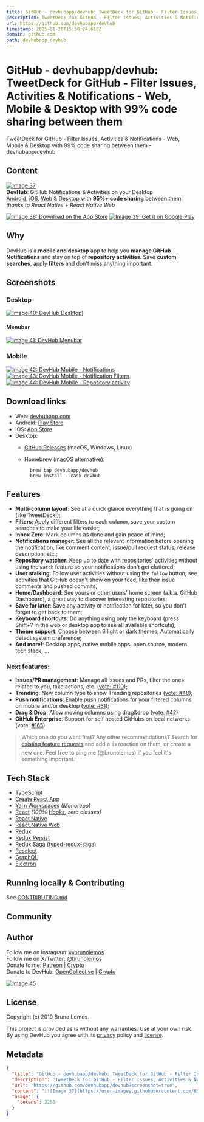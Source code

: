 ```yaml
---
title: GitHub - devhubapp/devhub: TweetDeck for GitHub - Filter Issues, Activities & Notifications - Web, Mobile & Desktop with 99% code sharing between them
description: TweetDeck for GitHub - Filter Issues, Activities & Notifications - Web, Mobile & Desktop with 99% code sharing between them - devhubapp/devhub
url: https://github.com/devhubapp/devhub
timestamp: 2025-01-20T15:30:24.618Z
domain: github.com
path: devhubapp_devhub
---
```


# GitHub - devhubapp/devhub: TweetDeck for GitHub - Filter Issues, Activities & Notifications - Web, Mobile & Desktop with 99% code sharing between them


TweetDeck for GitHub - Filter Issues, Activities & Notifications - Web, Mobile & Desktop with 99% code sharing between them - devhubapp/devhub


## Content

[![Image 37](https://user-images.githubusercontent.com/619186/52172760-33710f00-275d-11e9-9adb-8ea4209e4453.png)](https://user-images.githubusercontent.com/619186/52172760-33710f00-275d-11e9-9adb-8ea4209e4453.png)  
**DevHub**: GitHub Notifications & Activities on your Desktop  
[Android](https://play.google.com/store/apps/details?id=com.devhubapp&utm_source=github_repo_link), [iOS](https://itunes.apple.com/us/app/devhub-for-github/id1191864199?l=en&mt=8&utm_source=github_repo_link), [Web](https://devhubapp.com/) & [Desktop](https://github.com/devhubapp/devhub/releases) with **95%+ code sharing** between them  
_thanks to React Native + React Native Web_

[![Image 38: Download on the App Store](https://user-images.githubusercontent.com/619186/52173137-d416fd00-2764-11e9-98c1-77607061f188.png)](https://itunes.apple.com/us/app/devhub-for-github/id1191864199?l=en&mt=8&utm_source=github_repo_button) [![Image 39: Get it on Google Play](https://user-images.githubusercontent.com/619186/52173136-d416fd00-2764-11e9-9599-7c098c14bb37.png)](https://play.google.com/store/apps/details?id=com.devhubapp&utm_source=github_repo_button)

Why
---

[](https://github.com/devhubapp/devhub?screenshot=true#why)

DevHub is a **mobile and desktop** app to help you **manage GitHub Notifications** and stay on top of **repository activities**. Save **custom searches**, apply **filters** and don't miss anything important.

Screenshots
-----------

[](https://github.com/devhubapp/devhub?screenshot=true#screenshots)

### Desktop

[](https://github.com/devhubapp/devhub?screenshot=true#desktop)

[![Image 40: DevHub Desktop](https://user-images.githubusercontent.com/619186/65840754-13491e00-e2f3-11e9-9c4b-70c29df181c9.jpg)](https://user-images.githubusercontent.com/619186/65840754-13491e00-e2f3-11e9-9c4b-70c29df181c9.jpg))

#### Menubar

[](https://github.com/devhubapp/devhub?screenshot=true#menubar)

[![Image 41: DevHub Menubar](https://github.com/devhubapp/devhub/raw/master/landing/public/static/screenshots/devhub-desktop-menubar-banner.jpg)](https://github.com/devhubapp/devhub/blob/master/landing/public/static/screenshots/devhub-desktop-menubar-banner.jpg)

### Mobile

[](https://github.com/devhubapp/devhub?screenshot=true#mobile)

[![Image 42: DevHub Mobile - Notifications](https://github.com/devhubapp/devhub/raw/master/landing/public/static/screenshots/iphone-notifications-dark.jpg)](https://github.com/devhubapp/devhub/blob/master/landing/public/static/screenshots/iphone-notifications-dark.jpg) [![Image 43: DevHub Mobile - Notification Filters](https://github.com/devhubapp/devhub/raw/master/landing/public/static/screenshots/iphone-notifications-filters-dark.jpg)](https://github.com/devhubapp/devhub/blob/master/landing/public/static/screenshots/iphone-notifications-filters-dark.jpg) [![Image 44: DevHub Mobile - Repository activity](https://github.com/devhubapp/devhub/raw/master/landing/public/static/screenshots/iphone-events-dark.jpg)](https://github.com/devhubapp/devhub/blob/master/landing/public/static/screenshots/iphone-events-dark.jpg)

Download links
--------------

[](https://github.com/devhubapp/devhub?screenshot=true#download-links)

*   Web: [devhubapp.com](https://devhubapp.com/)
*   Android: [Play Store](https://play.google.com/store/apps/details?id=com.devhubapp&utm_source=github_repo_link)
*   iOS: [App Store](https://itunes.apple.com/us/app/devhub-for-github/id1191864199?l=en&mt=8&utm_source=github_repo_link)
*   Desktop:
    *   [GitHub Releases](https://github.com/devhubapp/devhub/releases) (macOS, Windows, Linux)
    *   Homebrew (macOS alternative):
        
        ```
          brew tap devhubapp/devhub
          brew install --cask devhub
        ```
        

Features
--------

[](https://github.com/devhubapp/devhub?screenshot=true#features)

*   **Multi-column layout**: See at a quick glance everything that is going on (like TweetDeck!);
*   **Filters**: Apply different filters to each column, save your custom searches to make your life easier;
*   **Inbox Zero**: Mark columns as done and gain peace of mind;
*   **Notifications manager**: See all the relevant information before opening the notification, like comment content, issue/pull request status, release description, etc.;
*   **Repository watcher**: Keep up to date with repositories' activities without using the `watch` feature so your notifications don't get cluttered;
*   **User stalking**: Follow user activities without using the `follow` button; see activities that GitHub doesn't show on your feed, like their issue comments and pushed commits;
*   **Home/Dashboard**: See yours or other users' home screen (a.k.a. GitHub Dashboard), a great way to discover interesting repositories;
*   **Save for later**: Save any activity or notification for later, so you don't forget to get back to them;
*   **Keyboard shortcuts**: Do anything using only the keyboard (press Shift+? in the web or desktop app to see all available shortcuts);
*   **Theme support**: Choose between 6 light or dark themes; Automatically detect system preference;
*   **And more!**: Desktop apps, native mobile apps, open source, modern tech stack, ...

### Next features:

[](https://github.com/devhubapp/devhub?screenshot=true#next-features)

*   **Issues/PR management**: Manage all issues and PRs, filter the ones related to you, take actions, etc. ([vote: #110](https://github.com/devhubapp/devhub/issues/110));
*   **Trending**: New column type to show Trending repositories ([vote: #48](https://github.com/devhubapp/devhub/issues/48));
*   **Push notifications**: Enable push notifications for your filtered columns on mobile and/or desktop ([vote: #51](https://github.com/devhubapp/devhub/issues/51));
*   **Drag & Drop**: Allow moving columns using drag&drop ([vote: #42](https://github.com/devhubapp/devhub/issues/42))
*   **GitHub Enterprise**: Support for self hosted GitHubs on local networks (vote: [#165](https://github.com/devhubapp/devhub/issues/165))

> Which one do you want first? Any other recommendations? Search for [existing feature requests](https://github.com/devhubapp/devhub/issues?q=is%3Aissue+is%3Aopen+label%3A%22feature+request%22+sort%3Areactions-%2B1-desc) and add a 👍 reaction on them, or create a new one. Feel free to ping me (@brunolemos) if you feel it's something important.

Tech Stack
----------

[](https://github.com/devhubapp/devhub?screenshot=true#tech-stack)

*   [TypeScript](https://github.com/Microsoft/TypeScript)
*   [Create React App](https://github.com/facebook/create-react-app)
*   [Yarn Workspaces](https://yarnpkg.com/lang/en/docs/workspaces/) _(Monorepo)_
*   [React](https://github.com/facebook/react) _(100% [Hooks](https://reactjs.org/docs/hooks-intro.html), zero classes)_
*   [React Native](https://github.com/facebook/react-native)
*   [React Native Web](https://github.com/necolas/react-native-web)
*   [Redux](https://github.com/reduxjs/react-redux)
*   [Redux Persist](https://github.com/rt2zz/redux-persist)
*   [Redux Saga](https://github.com/redux-saga/redux-saga/) ([typed-redux-saga](https://github.com/agiledigital/typed-redux-saga))
*   [Reselect](https://github.com/reduxjs/reselect)
*   [GraphQL](https://github.com/facebook/graphql)
*   [Electron](https://github.com/electron/electron)

Running locally & Contributing
------------------------------

[](https://github.com/devhubapp/devhub?screenshot=true#running-locally--contributing)

See [CONTRIBUTING.md](https://github.com/devhubapp/devhub/blob/master/CONTRIBUTING.md)

Community
---------

[](https://github.com/devhubapp/devhub?screenshot=true#community)

Author
------

[](https://github.com/devhubapp/devhub?screenshot=true#author)

Follow me on Instagram: [@brunolemos](https://instagram.com/brunolemos)  
Follow me on X/Twitter: [@brunolemos](https://x.com/brunolemos)  
Donate to me: [Patreon](https://www.patreon.com/brunolemos) | [Crypto](https://commerce.coinbase.com/checkout/f314f3d3-2310-43ad-a2d0-c0c6462e792c)  
Donate to DevHub: [OpenCollective](https://opencollective.com/devhub) | [Crypto](https://commerce.coinbase.com/checkout/49be60bc-5bc0-45a9-9438-a1eabc81fe53)

[![Image 45](https://github.com/brunolemos.png?size=200)](https://x.com/brunolemos)

License
-------

[](https://github.com/devhubapp/devhub?screenshot=true#license)

Copyright (c) 2019 Bruno Lemos.

This project is provided as is without any warranties. Use at your own risk.  
By using DevHub you agree with its [privacy](https://github.com/devhubapp/devhub/blob/master/PRIVACY.md) policy and [license](https://github.com/devhubapp/devhub/blob/master/LICENSE.md).

## Metadata

```json
{
  "title": "GitHub - devhubapp/devhub: TweetDeck for GitHub - Filter Issues, Activities & Notifications - Web, Mobile & Desktop with 99% code sharing between them",
  "description": "TweetDeck for GitHub - Filter Issues, Activities & Notifications - Web, Mobile & Desktop with 99% code sharing between them - devhubapp/devhub",
  "url": "https://github.com/devhubapp/devhub?screenshot=true",
  "content": "[![Image 37](https://user-images.githubusercontent.com/619186/52172760-33710f00-275d-11e9-9adb-8ea4209e4453.png)](https://user-images.githubusercontent.com/619186/52172760-33710f00-275d-11e9-9adb-8ea4209e4453.png)  \n**DevHub**: GitHub Notifications & Activities on your Desktop  \n[Android](https://play.google.com/store/apps/details?id=com.devhubapp&utm_source=github_repo_link), [iOS](https://itunes.apple.com/us/app/devhub-for-github/id1191864199?l=en&mt=8&utm_source=github_repo_link), [Web](https://devhubapp.com/) & [Desktop](https://github.com/devhubapp/devhub/releases) with **95%+ code sharing** between them  \n_thanks to React Native + React Native Web_\n\n[![Image 38: Download on the App Store](https://user-images.githubusercontent.com/619186/52173137-d416fd00-2764-11e9-98c1-77607061f188.png)](https://itunes.apple.com/us/app/devhub-for-github/id1191864199?l=en&mt=8&utm_source=github_repo_button) [![Image 39: Get it on Google Play](https://user-images.githubusercontent.com/619186/52173136-d416fd00-2764-11e9-9599-7c098c14bb37.png)](https://play.google.com/store/apps/details?id=com.devhubapp&utm_source=github_repo_button)\n\nWhy\n---\n\n[](https://github.com/devhubapp/devhub?screenshot=true#why)\n\nDevHub is a **mobile and desktop** app to help you **manage GitHub Notifications** and stay on top of **repository activities**. Save **custom searches**, apply **filters** and don't miss anything important.\n\nScreenshots\n-----------\n\n[](https://github.com/devhubapp/devhub?screenshot=true#screenshots)\n\n### Desktop\n\n[](https://github.com/devhubapp/devhub?screenshot=true#desktop)\n\n[![Image 40: DevHub Desktop](https://user-images.githubusercontent.com/619186/65840754-13491e00-e2f3-11e9-9c4b-70c29df181c9.jpg)](https://user-images.githubusercontent.com/619186/65840754-13491e00-e2f3-11e9-9c4b-70c29df181c9.jpg))\n\n#### Menubar\n\n[](https://github.com/devhubapp/devhub?screenshot=true#menubar)\n\n[![Image 41: DevHub Menubar](https://github.com/devhubapp/devhub/raw/master/landing/public/static/screenshots/devhub-desktop-menubar-banner.jpg)](https://github.com/devhubapp/devhub/blob/master/landing/public/static/screenshots/devhub-desktop-menubar-banner.jpg)\n\n### Mobile\n\n[](https://github.com/devhubapp/devhub?screenshot=true#mobile)\n\n[![Image 42: DevHub Mobile - Notifications](https://github.com/devhubapp/devhub/raw/master/landing/public/static/screenshots/iphone-notifications-dark.jpg)](https://github.com/devhubapp/devhub/blob/master/landing/public/static/screenshots/iphone-notifications-dark.jpg) [![Image 43: DevHub Mobile - Notification Filters](https://github.com/devhubapp/devhub/raw/master/landing/public/static/screenshots/iphone-notifications-filters-dark.jpg)](https://github.com/devhubapp/devhub/blob/master/landing/public/static/screenshots/iphone-notifications-filters-dark.jpg) [![Image 44: DevHub Mobile - Repository activity](https://github.com/devhubapp/devhub/raw/master/landing/public/static/screenshots/iphone-events-dark.jpg)](https://github.com/devhubapp/devhub/blob/master/landing/public/static/screenshots/iphone-events-dark.jpg)\n\nDownload links\n--------------\n\n[](https://github.com/devhubapp/devhub?screenshot=true#download-links)\n\n*   Web: [devhubapp.com](https://devhubapp.com/)\n*   Android: [Play Store](https://play.google.com/store/apps/details?id=com.devhubapp&utm_source=github_repo_link)\n*   iOS: [App Store](https://itunes.apple.com/us/app/devhub-for-github/id1191864199?l=en&mt=8&utm_source=github_repo_link)\n*   Desktop:\n    *   [GitHub Releases](https://github.com/devhubapp/devhub/releases) (macOS, Windows, Linux)\n    *   Homebrew (macOS alternative):\n        \n        ```\n          brew tap devhubapp/devhub\n          brew install --cask devhub\n        ```\n        \n\nFeatures\n--------\n\n[](https://github.com/devhubapp/devhub?screenshot=true#features)\n\n*   **Multi-column layout**: See at a quick glance everything that is going on (like TweetDeck!);\n*   **Filters**: Apply different filters to each column, save your custom searches to make your life easier;\n*   **Inbox Zero**: Mark columns as done and gain peace of mind;\n*   **Notifications manager**: See all the relevant information before opening the notification, like comment content, issue/pull request status, release description, etc.;\n*   **Repository watcher**: Keep up to date with repositories' activities without using the `watch` feature so your notifications don't get cluttered;\n*   **User stalking**: Follow user activities without using the `follow` button; see activities that GitHub doesn't show on your feed, like their issue comments and pushed commits;\n*   **Home/Dashboard**: See yours or other users' home screen (a.k.a. GitHub Dashboard), a great way to discover interesting repositories;\n*   **Save for later**: Save any activity or notification for later, so you don't forget to get back to them;\n*   **Keyboard shortcuts**: Do anything using only the keyboard (press Shift+? in the web or desktop app to see all available shortcuts);\n*   **Theme support**: Choose between 6 light or dark themes; Automatically detect system preference;\n*   **And more!**: Desktop apps, native mobile apps, open source, modern tech stack, ...\n\n### Next features:\n\n[](https://github.com/devhubapp/devhub?screenshot=true#next-features)\n\n*   **Issues/PR management**: Manage all issues and PRs, filter the ones related to you, take actions, etc. ([vote: #110](https://github.com/devhubapp/devhub/issues/110));\n*   **Trending**: New column type to show Trending repositories ([vote: #48](https://github.com/devhubapp/devhub/issues/48));\n*   **Push notifications**: Enable push notifications for your filtered columns on mobile and/or desktop ([vote: #51](https://github.com/devhubapp/devhub/issues/51));\n*   **Drag & Drop**: Allow moving columns using drag&drop ([vote: #42](https://github.com/devhubapp/devhub/issues/42))\n*   **GitHub Enterprise**: Support for self hosted GitHubs on local networks (vote: [#165](https://github.com/devhubapp/devhub/issues/165))\n\n> Which one do you want first? Any other recommendations? Search for [existing feature requests](https://github.com/devhubapp/devhub/issues?q=is%3Aissue+is%3Aopen+label%3A%22feature+request%22+sort%3Areactions-%2B1-desc) and add a 👍 reaction on them, or create a new one. Feel free to ping me (@brunolemos) if you feel it's something important.\n\nTech Stack\n----------\n\n[](https://github.com/devhubapp/devhub?screenshot=true#tech-stack)\n\n*   [TypeScript](https://github.com/Microsoft/TypeScript)\n*   [Create React App](https://github.com/facebook/create-react-app)\n*   [Yarn Workspaces](https://yarnpkg.com/lang/en/docs/workspaces/) _(Monorepo)_\n*   [React](https://github.com/facebook/react) _(100% [Hooks](https://reactjs.org/docs/hooks-intro.html), zero classes)_\n*   [React Native](https://github.com/facebook/react-native)\n*   [React Native Web](https://github.com/necolas/react-native-web)\n*   [Redux](https://github.com/reduxjs/react-redux)\n*   [Redux Persist](https://github.com/rt2zz/redux-persist)\n*   [Redux Saga](https://github.com/redux-saga/redux-saga/) ([typed-redux-saga](https://github.com/agiledigital/typed-redux-saga))\n*   [Reselect](https://github.com/reduxjs/reselect)\n*   [GraphQL](https://github.com/facebook/graphql)\n*   [Electron](https://github.com/electron/electron)\n\nRunning locally & Contributing\n------------------------------\n\n[](https://github.com/devhubapp/devhub?screenshot=true#running-locally--contributing)\n\nSee [CONTRIBUTING.md](https://github.com/devhubapp/devhub/blob/master/CONTRIBUTING.md)\n\nCommunity\n---------\n\n[](https://github.com/devhubapp/devhub?screenshot=true#community)\n\nAuthor\n------\n\n[](https://github.com/devhubapp/devhub?screenshot=true#author)\n\nFollow me on Instagram: [@brunolemos](https://instagram.com/brunolemos)  \nFollow me on X/Twitter: [@brunolemos](https://x.com/brunolemos)  \nDonate to me: [Patreon](https://www.patreon.com/brunolemos) | [Crypto](https://commerce.coinbase.com/checkout/f314f3d3-2310-43ad-a2d0-c0c6462e792c)  \nDonate to DevHub: [OpenCollective](https://opencollective.com/devhub) | [Crypto](https://commerce.coinbase.com/checkout/49be60bc-5bc0-45a9-9438-a1eabc81fe53)\n\n[![Image 45](https://github.com/brunolemos.png?size=200)](https://x.com/brunolemos)\n\nLicense\n-------\n\n[](https://github.com/devhubapp/devhub?screenshot=true#license)\n\nCopyright (c) 2019 Bruno Lemos.\n\nThis project is provided as is without any warranties. Use at your own risk.  \nBy using DevHub you agree with its [privacy](https://github.com/devhubapp/devhub/blob/master/PRIVACY.md) policy and [license](https://github.com/devhubapp/devhub/blob/master/LICENSE.md).",
  "usage": {
    "tokens": 2256
  }
}
```
